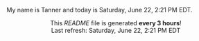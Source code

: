 My name is Tanner and today is Saturday, June 22, 2:21 PM EDT.

<p align="center">This <i>README</i> file is generated <b>every 3 hours</b>!</br>Last refresh: Saturday, June 22, 2:21 PM EDT<br /></p>
